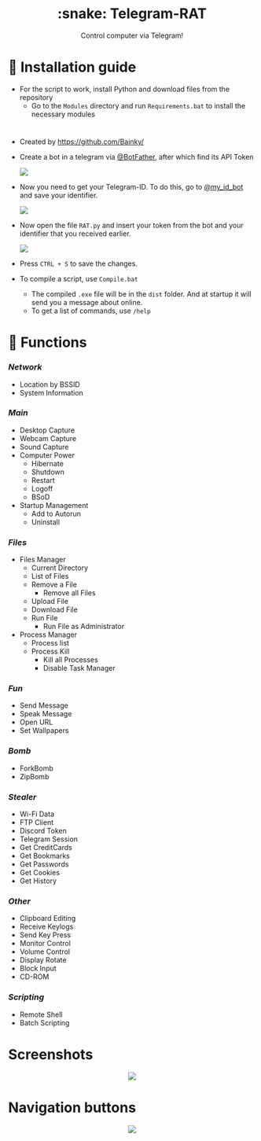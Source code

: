 <h1 align="center">:snake: Telegram-RAT</h1>

<p align="center">
  Control computer via Telegram!
</p>

# :page_facing_up: Installation guide
* For the script to work, install Python and download files from the repository
  * Go to the `Modules` directory and run `Requirements.bat` to install the necessary modules

#

* Created by https://github.com/Bainky/

* Create a bot in a telegram via [@BotFather](https://t.me/BotFather), after which find its API Token

  <img src="https://i.imgur.com/3eWSJtZ.png">

* Now you need to get your Telegram-ID. To do this, go to [@my_id_bot](https://t.me/my_id_bot) and save your identifier.

  <img src="https://i.imgur.com/TIoauMO.png">

* Now open the file `RAT.py` and insert your token from the bot and your identifier that you received earlier.

  <img src="https://i.imgur.com/ZaMLZ2F.png">

* Press `CTRL + S` to save the changes.                                                
* To compile a script, use `Compile.bat`
  * The compiled `.exe` file will be in the `dist` folder. And at startup it will send you a message about online.
  * To get a list of commands, use `/help`

# :rose: Functions

### _Network_
* Location by BSSID
* System Information

### _Main_
* Desktop Capture
* Webcam Capture
* Sound Capture
* Computer Power
   * Hibernate
   * Shutdown
   * Restart
   * Logoff
   * BSoD
* Startup Management
   * Add to Autorun
   * Uninstall

### _Files_
* Files Manager
   * Current Directory
   * List of Files
   * Remove a File
      * Remove all Files
   * Upload File
   * Download File
   * Run File
      * Run File as Administrator
* Process Manager
  * Process list
  * Process Kill
     * Kill all Processes
     * Disable Task Manager

### _Fun_
* Send Message
* Speak Message
* Open URL
* Set Wallpapers

### _Bomb_
* ForkBomb
* ZipBomb

### _Stealer_
* Wi-Fi Data
* FTP Client
* Discord Token
* Telegram Session
* Get CreditCards
* Get Bookmarks
* Get Passwords
* Get Cookies
* Get History


### _Other_
* Clipboard Editing
* Receive Keylogs
* Send Key Press
* Monitor Control
* Volume Control
* Display Rotate
* Block Input
* CD-ROM

### _Scripting_
* Remote Shell
* Batch Scripting

# Screenshots
<p align="center">
    <img src="https://i.imgur.com/BXN7Dff.png" Telegram-RAT">
</p>

# Navigation buttons
<p align="center">
    <img src="https://i.imgur.com/CmehJlP.png" Telegram-RAT">
</p>

